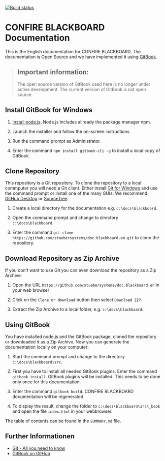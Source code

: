 [![Build status](https://ci.appveyor.com/api/projects/status/0eacpy9gl61yj103?svg=true)](https://ci.appveyor.com/project/stueber/doc-blackboard-en)

# CONFIRE BLACKBOARD Documentation

This is the English documentation for CONFIRE BLACKBOARD. The documentation is Open Source and we have implemented it using [GitBook](https://github.com/GitbookIO/gitbook).

> ## Important information:
> The open source version of GitBook used here is no longer under active development. The current version of GitBook is not open source. 

## Install GitBook for Windows

1. [Install node.js](https://nodejs.org/de/download). Node.js includes allready the package manager npm.

2. Launch the installer and follow the on-screen instructions.

3. Run the command prompt as Administrator.

4. Enter the command `npm install gitbook-cli -g` to install a local copy of GitBook.

## Clone Repository

This repository is a Git repository. To clone the repository to a local commputer you will need a Git client. Either install [Git for Windows](https://gitforwindows.org/) and use the command prompt or install one of the many GUIs. We recommend [GitHub Desktop](https://desktop.github.com) or [SourceTree](https://www.sourcetreeapp.com).

1. Create a local directory for the documentation e.g. `c:\docs\blackboard`.

2. Open the command prompt and change to directory `c:\docs\blackboard`.

3. Enter the command `git clone https://github.com/stuebersystems/doc.blackboard.en.git` to clone the repository.

## Download Repository as Zip Archive

If you don't want to use Git you can even download the repository as a Zip Archive:

1. Open the URL `https://github.com/stuebersystems/doc.blackboard.en` in your web browser

2. Click on the `Clone or download` button then select `Download ZIP`.

3. Extract the Zip Archive to a local folder, e.g. `c:\docs\blackboard`.

## Using GitBook

You have installed node.js and the GitBook package, cloned the repository or downloaded it as a Zip Archive. Now you can generate the documentation locally on your computer:

1. Start the command prompt and change to the directory `c:\docs\blackboard\src`.

2. First you have to install all needed GitBook plugins. Enter the command `gitbook install`. GitBook plugins will be installed. This needs to be done only once for this documentation.

3. Enter the command `gitbook build`. CONFIRE BLACKBOARD documentation will be regenerated.

4. To display the result, change the folder to `c:\docs\blackboard\src\_book` and open the file `index.html` in your webbrowser.

The table of contents can be found in the `SUMMARY.md` file. 

## Further Informationen

+ [Git - All you need to know](https://git-scm.com/book/en/v2)
+ [GitBook on GitHub](https://github.com/GitbookIO/gitbook)
